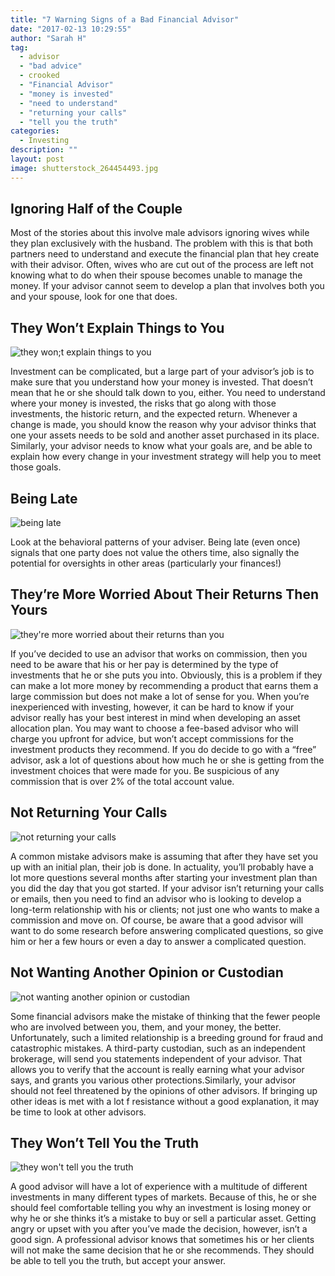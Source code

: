 ```yaml
---
title: "7 Warning Signs of a Bad Financial Advisor"
date: "2017-02-13 10:29:55"
author: "Sarah H"
tag:
  - advisor
  - "bad advice"
  - crooked
  - "Financial Advisor"
  - "money is invested"
  - "need to understand"
  - "returning your calls"
  - "tell you the truth"
categories:
  - Investing
description: ""
layout: post
image: shutterstock_264454493.jpg
---
```


## Ignoring Half of the Couple

Most of the stories about this involve male advisors ignoring wives while they plan exclusively with the husband. The problem with this is that both partners need to understand and execute the financial plan that hey create with their advisor. Often, wives who are cut out of the process are left not knowing what to do when their spouse becomes unable to manage the money. If your advisor cannot seem to develop a plan that involves both you and your spouse, look for one that does.

## They Won’t Explain Things to You

![they won;t explain things to you](/posts/shutterstock_345505142.jpg)

Investment can be complicated, but a large part of your advisor’s job is to make sure that you understand how your money is invested. That doesn’t mean that he or she should talk down to you, either. You need to understand where your money is invested, the risks that go along with those investments, the historic return, and the expected return. Whenever a change is made, you should know the reason why your advisor thinks that one your assets needs to be sold and another asset purchased in its place. Similarly, your advisor needs to know what your goals are, and be able to explain how every change in your investment strategy will help you to meet those goals.

## Being Late

![being late](/posts/shutterstock_288801062.jpg)

Look at the behavioral patterns of your adviser. Being late (even once) signals that one party does not value the others time, also signally the potential for oversights in other areas (particularly your finances!)

## They’re More Worried About Their Returns Then Yours

![they're more worried about their returns than you](/posts/shutterstock_76996033.jpg)

If you’ve decided to use an advisor that works on commission, then you need to be aware that his or her pay is determined by the type of investments that he or she puts you into. Obviously, this is a problem if they can make a lot more money by recommending a product that earns them a large commission but does not make a lot of sense for you. When you’re inexperienced with investing, however, it can be hard to know if your advisor really has your best interest in mind when developing an asset allocation plan. You may want to choose a fee-based advisor who will charge you upfront for advice, but won’t accept commissions for the investment products they recommend. If you do decide to go with a “free” advisor, ask a lot of questions about how much he or she is getting from the investment choices that were made for you. Be suspicious of any commission that is over 2% of the total account value.

## Not Returning Your Calls

![not returning your calls](/posts/shutterstock_230614120-1.jpg)

A common mistake advisors make is assuming that after they have set you up with an initial plan, their job is done. In actuality, you’ll probably have a lot more questions several months after starting your investment plan than you did the day that you got started. If your advisor isn’t returning your calls or emails, then you need to find an advisor who is looking to develop a long-term relationship with his or clients; not just one who wants to make a commission and move on. Of course, be aware that a good advisor will want to do some research before answering complicated questions, so give him or her a few hours or even a day to answer a complicated question.

## Not Wanting Another Opinion or Custodian

![not wanting another opinion or custodian](/posts/shutterstock_26394400.jpg)

Some financial advisors make the mistake of thinking that the fewer people who are involved between you, them, and your money, the better. Unfortunately, such a limited relationship is a breeding ground for fraud and catastrophic mistakes. A third-party custodian, such as an independent brokerage, will send you statements independent of your advisor. That allows you to verify that the account is really earning what your advisor says, and grants you various other protections.Similarly, your advisor should not feel threatened by the opinions of other advisors. If bringing up other ideas is met with a lot f resistance without a good explanation, it may be time to look at other advisors.

## They Won’t Tell You the Truth

![they won't tell you the truth](/posts/shutterstock_161909432.jpg)

A good advisor will have a lot of experience with a multitude of different investments in many different types of markets. Because of this, he or she should feel comfortable telling you why an investment is losing money or why he or she thinks it’s a mistake to buy or sell a particular asset. Getting angry or upset with you after you’ve made the decision, however, isn’t a good sign. A professional advisor knows that sometimes his or her clients will not make the same decision that he or she recommends. They should be able to tell you the truth, but accept your answer.
